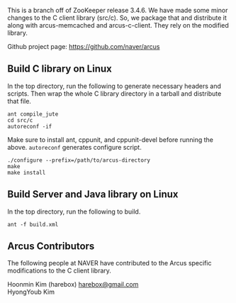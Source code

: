 This is a branch off of ZooKeeper release 3.4.6.  We have made some minor 
changes to the C client library (src/c).  So, we package that and distribute
it along with arcus-memcached and arcus-c-client.  They rely on the modified library.

Github project page:
https://github.com/naver/arcus

## Build C library on Linux

In the top directory, run the following to generate necessary headers and
scripts.  Then wrap the whole C library directory in a tarball and distribute
that file.

    ant compile_jute
    cd src/c
    autoreconf -if

Make sure to install ant, cppunit, and cppunit-devel before running the above.
`autoreconf` generates configure script.

    ./configure --prefix=/path/to/arcus-directory
    make
    make install

## Build Server and Java library on Linux

In the top directory, run the following to build.

    ant -f build.xml

## Arcus Contributors

The following people at NAVER have contributed to the Arcus specific
modifications to the C client library.

Hoonmin Kim (harebox) <harebox@gmail.com>  
HyongYoub Kim

